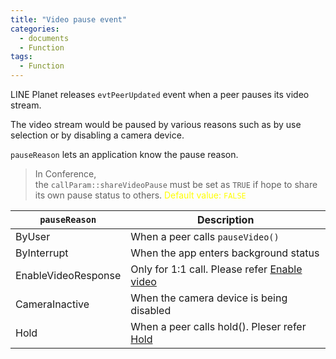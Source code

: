 ```yaml
---
title: "Video pause event"
categories:
  - documents
  - Function
tags:
  - Function 
---
```


LINE Planet releases `evtPeerUpdated` event when a peer pauses its video stream.

The video stream would be paused by various reasons such as 
by use selection or by disabling a camera device.

`pauseReason` lets an application know the pause reason.

> In Conference, <br>
> the `callParam::shareVideoPause` must be set as `TRUE`
> if hope to share its own pause status to others.
> <span style="font-size: 100%; color:yellow">Default value: `FALSE`</span>

| `pauseReason` | Description |
| ---- | ---- |
| ByUser | When a peer calls `pauseVideo()` |
| ByInterrupt | When the app enters background status |
| EnableVideoResponse | Only for 1:1 call. Please refer [Enable video]({{site.baseurl}}/documents/function/ftn-atov/#11-call) 
| CameraInactive | When the camera device is being disabled |
| Hold | When a peer calls hold(). Pleser refer [Hold]({{site.baseurl}}/documents/function/ftn-hold/) |


